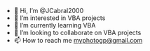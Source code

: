 - 👋 Hi, I’m @JCabral2000
- 👀 I’m interested in VBA projects
- 🌱 I’m currently learning VBA
- 💞️ I’m looking to collaborate on VBA projects
- 📫 How to reach me myphotogp@gmail.com

<!---
JCabral2000/JCabral2000 is a ✨ special ✨ repository because its `README.md` (this file) appears on your GitHub profile.
You can click the Preview link to take a look at your changes.
--->
